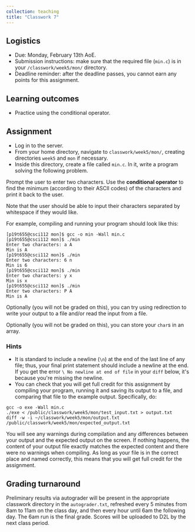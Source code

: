 ```yaml
---
collection: teaching
title: "Classwork 7"
---
```


## Logistics
* Due: Monday, February 13th AoE.
* Submission instructions: make sure that the required file (`min.c`) is in your
	`/classwork/week5/mon/` directory.
* Deadline reminder: after the deadline passes, you cannot earn any points for
	this assignment.

## Learning outcomes
* Practice using the conditional operator.

## Assignment

* Log in to the server.
* From your home directory, navigate to `classwork/week5/mon/`, creating directories `week5` and `mon` if necessary.
* Inside this directory, create a file called `min.c`. In it, write a
	program solving the following problem.

Prompt the user to enter two characters. Use the **conditional operator** to find
the minimum (according to their ASCII codes) of the characters and print it
back to the user.

Note that the user should be able to input their characters separated by
whitespace if they would like.

For example, compiling and running your program should look like this:

```
[p19t655@csci112 mon]$ gcc -o min -Wall min.c
[p19t655@csci112 mon]$ ./min
Enter two characters: a A
Min is A
[p19t655@csci112 mon]$ ./min
Enter two characters: 6 n
Min is 6
[p19t655@csci112 mon]$ ./min
Enter two characters: y x
Min is x
[p19t655@csci112 mon]$ ./min
Enter two characters: P A
Min is A
```

Optionally (you will not be graded on this), you can try using redirection to
write your output to a file and/or read the input from a file.

Optionally (you will not be graded on this), you can store your `char`s in an
array.

### Hints
* It is standard to include a newline (`\n`) at the end of the last line of any
	file; thus, your final print statement should include a newline at the end.
	If you get the error `\ No newline at end of file` in your `diff` below,
	it's because you're missing the newline.
* You can check that you will get full credit for this assignment by compiling
	your program, running it and saving its output to a file, and comparing
	that file to the example output. Specifically, do:
```
gcc -o exe -Wall min.c
./exe < /public/classwork/week5/mon/test_input.txt > output.txt
diff -w -i ~/classwork/week5/mon/output.txt /public/classwork/week5/mon/expected_output.txt
```
You will see any warnings during compilation and any differences between your output and the expected output on the
screen. If nothing happens, the content of your output file exactly matches the
expected content and there were no warnings when compiling. As long as your file is in the correct place and named
correctly, this means that you will get full credit for the assignment.

## Grading turnaround
Preliminary results via autograder will be present in the appropriate classwork
directory in the `autograder.txt`, refreshed every 5 minutes from 8am to 11am
on the class day, and then
every hour until 6am the following day. The 6am run is the final grade. Scores will be
uploaded to D2L by the next class period.
